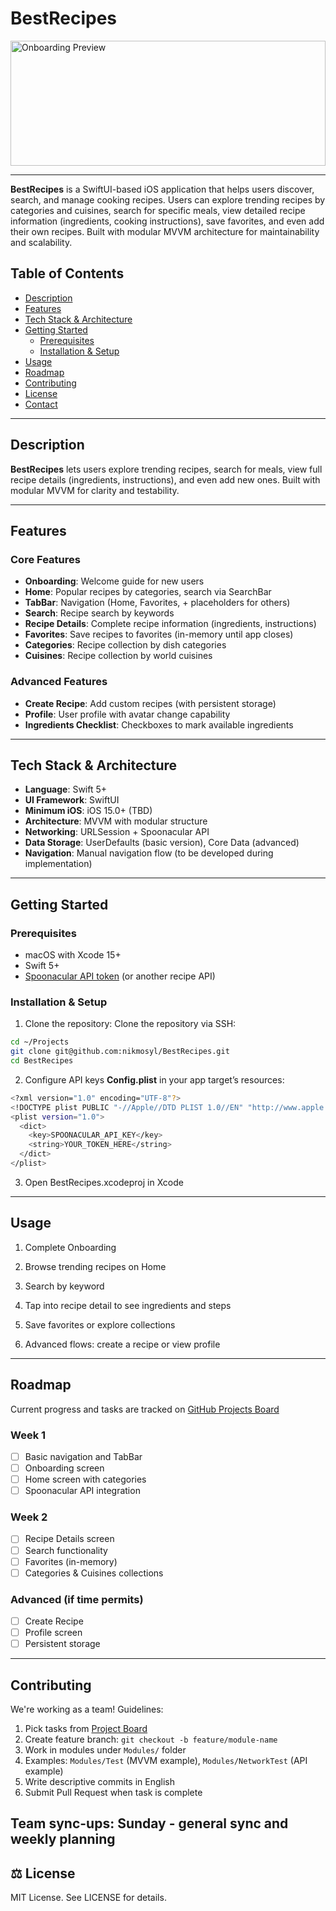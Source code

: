 # BestRecipes
<div style="width: 100%; height: 200px; overflow: hidden;">
  <img
    src="https://cdn.accelonline.io/OUR6G_IgJkCvBg5qurB2Ag/images/1KipejOTs0qgfOTr1grCFg.jpeg"
    alt="Onboarding Preview"
    style="width: 100%; height: auto; object-fit: cover; object-position: center;"
  >
**iOS app for discovering and managing recipes with SwiftUI + MVVM**
</div>

--- 

**BestRecipes** is a SwiftUI-based iOS application that helps users discover, search, and manage cooking recipes. Users can explore trending recipes by categories and cuisines, search for specific meals, view detailed recipe information (ingredients, cooking instructions), save favorites, and even add their own recipes. Built with modular MVVM architecture for maintainability and scalability.

## Table of Contents

- [Description](#description)  
- [Features](#features)  
- [Tech Stack & Architecture](#tech-stack--architecture)  
- [Getting Started](#getting-started)  
  - [Prerequisites](#prerequisites)  
  - [Installation & Setup](#installation--setup)  
- [Usage](#usage)  
- [Roadmap](#roadmap)  
- [Contributing](#contributing)  
- [License](#license)  
- [Contact](#contact)

---

## Description

**BestRecipes** lets users explore trending recipes, search for meals, view full recipe details (ingredients, instructions), and even add new ones. Built with modular MVVM for clarity and testability.

---

## Features

### Core Features
- **Onboarding**: Welcome guide for new users
- **Home**: Popular recipes by categories, search via SearchBar
- **TabBar**: Navigation (Home, Favorites, + placeholders for others)
- **Search**: Recipe search by keywords
- **Recipe Details**: Complete recipe information (ingredients, instructions)
- **Favorites**: Save recipes to favorites (in-memory until app closes)
- **Categories**: Recipe collection by dish categories
- **Cuisines**: Recipe collection by world cuisines

### Advanced Features
- **Create Recipe**: Add custom recipes (with persistent storage)
- **Profile**: User profile with avatar change capability
- **Ingredients Checklist**: Checkboxes to mark available ingredients


---

## Tech Stack & Architecture

- **Language**: Swift 5+
- **UI Framework**: SwiftUI
- **Minimum iOS**: iOS 15.0+ (TBD)
- **Architecture**: MVVM with modular structure
- **Networking**: URLSession + Spoonacular API
- **Data Storage**: UserDefaults (basic version), Core Data (advanced)
- **Navigation**: Manual navigation flow (to be developed during implementation)

---

## Getting Started

### Prerequisites

- macOS with Xcode 15+  
- Swift 5+  
- [Spoonacular API token](https://spoonacular.com/food-api) (or another recipe API)

### Installation & Setup

1. Clone the repository:
Clone the repository via SSH:

```bash
cd ~/Projects
git clone git@github.com:nikmosyl/BestRecipes.git
cd BestRecipes
```

2. Configure API keys
**Config.plist** in your app target’s resources:

```bash
<?xml version="1.0" encoding="UTF-8"?>
<!DOCTYPE plist PUBLIC "-//Apple//DTD PLIST 1.0//EN" "http://www.apple.com/DTDs/PropertyList-1.0.dtd">
<plist version="1.0">
  <dict>
    <key>SPOONACULAR_API_KEY</key>
    <string>YOUR_TOKEN_HERE</string>
  </dict>
</plist>
```

3. Open BestRecipes.xcodeproj in Xcode
---

## Usage
1. Complete Onboarding

2. Browse trending recipes on Home

3. Search by keyword

4. Tap into recipe detail to see ingredients and steps

5. Save favorites or explore collections

6. Advanced flows: create a recipe or view profile

---

## Roadmap

Current progress and tasks are tracked on [GitHub Projects Board](https://github.com/users/nikmosyl/projects/3)

### Week 1
- [ ] Basic navigation and TabBar
- [ ] Onboarding screen
- [ ] Home screen with categories
- [ ] Spoonacular API integration

### Week 2
- [ ] Recipe Details screen
- [ ] Search functionality
- [ ] Favorites (in-memory)
- [ ] Categories & Cuisines collections

### Advanced (if time permits)
- [ ] Create Recipe
- [ ] Profile screen
- [ ] Persistent storage

---

## Contributing

We're working as a team! Guidelines:

1. Pick tasks from [Project Board](https://github.com/users/nikmosyl/projects/3)
2. Create feature branch: `git checkout -b feature/module-name`
3. Work in modules under `Modules/` folder
4. Examples: `Modules/Test` (MVVM example), `Modules/NetworkTest` (API example)
5. Write descriptive commits in English
6. Submit Pull Request when task is complete

**Team sync-ups**: Sunday - general sync and weekly planning
---

## ⚖️ License
MIT License. See LICENSE for details.
